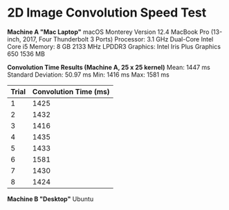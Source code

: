 2D Image Convolution Speed Test
==

**Machine A "Mac Laptop"**
macOS Monterey Version 12.4
MacBook Pro (13-inch, 2017, Four Thunderbolt 3 Ports)
Processor: 3.1 GHz Dual-Core Intel Core i5
Memory: 8 GB 2133 MHz LPDDR3
Graphics: Intel Iris Plus Graphics 650 1536 MB

**Convolution Time Results (Machine A, 25 x 25 kernel)**
Mean: 1447 ms
Standard Deviation: 50.97 ms
Min: 1416 ms
Max: 1581 ms

|Trial|Convolution Time (ms)|
|-----|--------------------|
|1    |1425                |
|2    |1432                |
|3    |1416                |
|4    |1435                |
|5    |1433                |
|6    |1581                |
|7    |1430                |
|8    |1424                |

**Machine B "Desktop"**
Ubuntu



